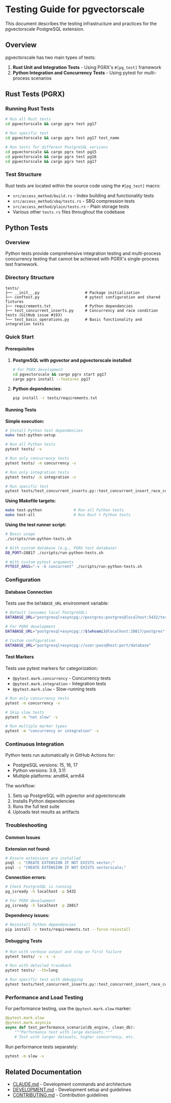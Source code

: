 # Testing Guide for pgvectorscale

This document describes the testing infrastructure and practices for the pgvectorscale PostgreSQL extension.

## Overview

pgvectorscale has two main types of tests:

1. **Rust Unit and Integration Tests** - Using PGRX's `#[pg_test]` framework
2. **Python Integration and Concurrency Tests** - Using pytest for multi-process scenarios

## Rust Tests (PGRX)

### Running Rust Tests

```bash
# Run all Rust tests
cd pgvectorscale && cargo pgrx test pg17

# Run specific test
cd pgvectorscale && cargo pgrx test pg17 test_name

# Run tests for different PostgreSQL versions
cd pgvectorscale && cargo pgrx test pg15
cd pgvectorscale && cargo pgrx test pg16
cd pgvectorscale && cargo pgrx test pg17
```

### Test Structure

Rust tests are located within the source code using the `#[pg_test]` macro:
- `src/access_method/build.rs` - Index building and functionality tests
- `src/access_method/sbq/tests.rs` - SBQ compression tests
- `src/access_method/plain/tests.rs` - Plain storage tests
- Various other `tests.rs` files throughout the codebase

## Python Tests

### Overview

Python tests provide comprehensive integration testing and multi-process concurrency testing that cannot be achieved with PGRX's single-process test framework.

### Directory Structure

```
tests/
├── __init__.py                    # Package initialization
├── conftest.py                    # pytest configuration and shared fixtures
├── requirements.txt               # Python dependencies
├── test_concurrent_inserts.py     # Concurrency and race condition tests (GitHub issue #193)
└── test_basic_operations.py       # Basic functionality and integration tests
```

### Quick Start

#### Prerequisites

1. **PostgreSQL with pgvector and pgvectorscale installed**:
   ```bash
   # For PGRX development
   cd pgvectorscale && cargo pgrx start pg17
   cargo pgrx install --features pg17
   ```

2. **Python dependencies**:
   ```bash
   pip install -r tests/requirements.txt
   ```

#### Running Tests

**Simple execution:**
```bash
# Install Python test dependencies
make test-python-setup

# Run all Python tests
pytest tests/ -v

# Run only concurrency tests
pytest tests/ -m concurrency -v

# Run only integration tests  
pytest tests/ -m integration -v

# Run specific test
pytest tests/test_concurrent_inserts.py::test_concurrent_insert_race_condition -v
```

**Using Makefile targets:**
```bash
make test-python              # Run all Python tests
make test-all                 # Run Rust + Python tests
```

**Using the test runner script:**
```bash
# Basic usage
./scripts/run-python-tests.sh

# With custom database (e.g., PGRX test database)
DB_PORT=28817 ./scripts/run-python-tests.sh

# With custom pytest arguments
PYTEST_ARGS="-v -k concurrent" ./scripts/run-python-tests.sh
```

### Configuration

#### Database Connection

Tests use the `DATABASE_URL` environment variable:

```bash
# Default (assumes local PostgreSQL)
DATABASE_URL="postgresql+asyncpg://postgres:postgres@localhost:5432/test_db"

# For PGRX development
DATABASE_URL="postgresql+asyncpg://$(whoami)@localhost:28817/postgres"

# Custom configuration
DATABASE_URL="postgresql+asyncpg://user:pass@host:port/database"
```

#### Test Markers

Tests use pytest markers for categorization:

- `@pytest.mark.concurrency` - Concurrency tests
- `@pytest.mark.integration` - Integration tests  
- `@pytest.mark.slow` - Slow-running tests

```bash
# Run only concurrency tests
pytest -m concurrency -v

# Skip slow tests
pytest -m "not slow" -v

# Run multiple marker types
pytest -m "concurrency or integration" -v
```

### Continuous Integration

Python tests run automatically in GitHub Actions for:
- PostgreSQL versions: 15, 16, 17
- Python versions: 3.9, 3.11
- Multiple platforms: amd64, arm64

The workflow:
1. Sets up PostgreSQL with pgvector and pgvectorscale
2. Installs Python dependencies
3. Runs the full test suite
4. Uploads test results as artifacts

### Troubleshooting

#### Common Issues

**Extension not found:**
```bash
# Ensure extensions are installed
psql -c "CREATE EXTENSION IF NOT EXISTS vector;"
psql -c "CREATE EXTENSION IF NOT EXISTS vectorscale;"
```

**Connection errors:**
```bash
# Check PostgreSQL is running
pg_isready -h localhost -p 5432

# For PGRX development
pg_isready -h localhost -p 28817
```

**Dependency issues:**
```bash
# Reinstall Python dependencies
pip install -r tests/requirements.txt --force-reinstall
```

#### Debugging Tests

```bash
# Run with verbose output and stop on first failure
pytest tests/ -v -s -x

# Run with detailed traceback
pytest tests/ --tb=long

# Run specific test with debugging
pytest tests/test_concurrent_inserts.py::test_concurrent_insert_race_condition -v -s
```

### Performance and Load Testing

For performance testing, use the `@pytest.mark.slow` marker:

```python
@pytest.mark.slow
@pytest.mark.asyncio
async def test_performance_scenario(db_engine, clean_db):
    """Performance test with large datasets."""
    # Test with larger datasets, higher concurrency, etc.
```

Run performance tests separately:
```bash
pytest -m slow -v
```

## Related Documentation

- [CLAUDE.md](CLAUDE.md) - Development commands and architecture
- [DEVELOPMENT.md](DEVELOPMENT.md) - Development setup and guidelines  
- [CONTRIBUTING.md](CONTRIBUTING.md) - Contribution guidelines